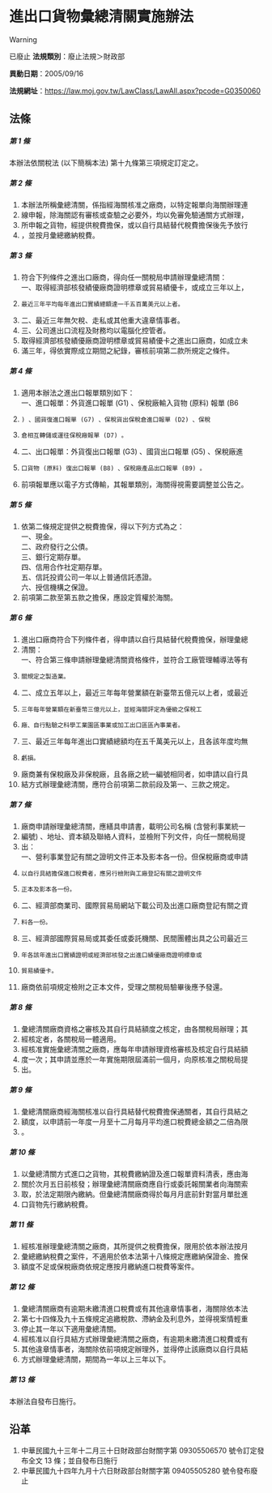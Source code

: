 # 進出口貨物彙總清關實施辦法


> [!WARNING]
> 已廢止
**法規類別**：廢止法規＞財政部

**異動日期**：2005/09/16  

**法規網址**：https://law.moj.gov.tw/LawClass/LawAll.aspx?pcode=G0350060



## 法條
##### 第 1 條
本辦法依關稅法 (以下簡稱本法) 第十九條第三項規定訂定之。

##### 第 2 條
1. 本辦法所稱彙總清關，係指經海關核准之廠商，以特定報單向海關辦理連
1. 線申報，除海關認有審核或查驗之必要外，均以免審免驗通關方式辦理，
1. 所申報之貨物，經提供稅費擔保，或以自行具結替代稅費擔保後先予放行
1. ，並按月彙總繳納稅費。

##### 第 3 條
1. 符合下列條件之進出口廠商，得向任一關稅局申請辦理彙總清關：  
一、取得經濟部核發績優廠商證明標章或貿易績優卡，或成立三年以上，
1.     最近三年平均每年進出口實績總額達一千五百萬美元以上者。
1. 二、最近三年無欠稅、走私或其他重大違章情事者。
1. 三、公司進出口流程及財務均以電腦化控管者。
1. 取得經濟部核發績優廠商證明標章或貿易績優卡之進出口廠商，如成立未
1. 滿三年，得依實際成立期間之紀錄，審核前項第二款所規定之條件。

##### 第 4 條
1. 適用本辦法之進出口報單類別如下：  
一、進口報單：外貨進口報單 (G1) 、保稅廠輸入貨物 (原料) 報單 (B6
1.     ) 、國貨復進口報單 (G7) 、保稅貨出保稅倉進口報單 (D2) 、保稅
1.     倉相互轉儲或運往保稅廠報單 (D7) 。
1. 二、出口報單：外貨復出口報單 (G3) 、國貨出口報單 (G5) 、保稅廠進
1.     口貨物 (原料) 復出口報單 (B8) 、保稅廠產品出口報單 (B9) 。
1. 前項報單應以電子方式傳輸，其報單類別，海關得視需要調整並公告之。

##### 第 5 條
1. 依第二條規定提供之稅費擔保，得以下列方式為之：  
一、現金。  
二、政府發行之公債。  
三、銀行定期存單。  
四、信用合作社定期存單。  
五、信託投資公司一年以上普通信託憑證。  
六、授信機構之保證。
1. 前項第二款至第五款之擔保，應設定質權於海關。

##### 第 6 條
1. 進出口廠商符合下列條件者，得申請以自行具結替代稅費擔保，辦理彙總
1. 清關：  
一、符合第三條申請辦理彙總清關資格條件，並符合工廠管理輔導法等有
1.     關規定之製造業。
1. 二、成立五年以上，最近三年每年營業額在新臺幣五億元以上者，或最近
1.     三年每年營業額在新臺幣三億元以上，並經海關評定為優級之保稅工
1.     廠、自行點驗之科學工業園區事業或加工出口區區內事業者。
1. 三、最近三年每年進出口實績總額均在五千萬美元以上，且各該年度均無
1.     虧損。
1. 廠商兼有保稅廠及非保稅廠，且各廠之統一編號相同者，如申請以自行具
1. 結方式辦理彙總清關，應符合前項第二款前段及第一、三款之規定。

##### 第 7 條
1. 廠商申請辦理彙總清關，應繕具申請書，載明公司名稱 (含營利事業統一
1. 編號) 、地址、資本額及聯絡人資料，並檢附下列文件，向任一關稅局提
1. 出：  
一、營利事業登記有關之證明文件正本及影本各一份。但保稅廠商或申請
1.     以自行具結擔保進口稅費者，應另行檢附與工廠登記有關之證明文件
1.     正本及影本各一份。
1. 二、經濟部商業司、國際貿易局網站下載公司及出進口廠商登記有關之資
1.     料各一份。
1. 三、經濟部國際貿易局或其委任或委託機關、民間團體出具之公司最近三
1.     年各該年進出口實績證明或經濟部核發之出進口績優廠商證明標章或
1.     貿易績優卡。
1. 廠商依前項規定檢附之正本文件，受理之關稅局驗畢後應予發還。

##### 第 8 條
1. 彙總清關廠商資格之審核及其自行具結額度之核定，由各關稅局辦理；其
1. 經核定者，各關稅局一體適用。
1. 經核准實施彙總清關之廠商，應每年申請辦理資格審核及核定自行具結額
1. 度一次；其申請並應於一年實施期限屆滿前一個月，向原核准之關稅局提
1. 出。

##### 第 9 條
1. 彙總清關廠商經海關核准以自行具結替代稅費擔保通關者，其自行具結之
1. 額度，以申請前一年度一月至十二月每月平均進口稅費總金額之二倍為限
1. 。

##### 第 10 條
1. 以彙總清關方式進口之貨物，其稅費繳納證及進口報單資料清表，應由海
1. 關於次月五日前核發；辦理彙總清關廠商應自行或委託報關業者向海關索
1. 取，於法定期限內繳納。但彙總清關廠商得於每月月底前針對當月單批進
1. 口貨物先行繳納稅費。

##### 第 11 條
1. 經核准辦理彙總清關之廠商，其所提供之稅費擔保，限用於依本辦法按月
1. 彙總繳納稅費之案件，不適用於依本法第十八條規定應繳納保證金、擔保
1. 額度不足或保稅廠商依規定應按月繳納進口稅費等案件。

##### 第 12 條
1. 彙總清關廠商有逾期未繳清進口稅費或有其他違章情事者，海關除依本法
1. 第七十四條及九十五條規定追繳稅款、滯納金及利息外，並得視案情輕重
1. 停止其一年以下適用彙總清關。
1. 經核准以自行具結方式辦理彙總清關之廠商，有逾期未繳清進口稅費或有
1. 其他違章情事者，海關除依前項規定辦理外，並得停止該廠商以自行具結
1. 方式辦理彙總清關，期間為一年以上三年以下。

##### 第 13 條
本辦法自發布日施行。

## 沿革
1. 中華民國九十三年十二月三十日財政部台財關字第 09305506570  號令訂定發布全文 13 條；並自發布日施行
1. 中華民國九十四年九月十六日財政部台財關字第 09405505280  號令發布廢止
